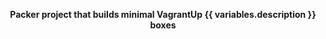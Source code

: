 <p align="center" style="text-align:center;">
  <b>Packer project that builds minimal VagrantUp {{ variables.description }} boxes</b></br>
</p>
